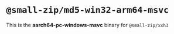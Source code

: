 # `@small-zip/md5-win32-arm64-msvc`

This is the **aarch64-pc-windows-msvc** binary for `@small-zip/xxh3`

